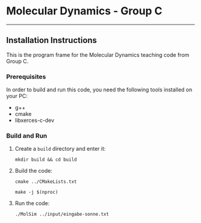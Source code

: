 # Molecular Dynamics - Group C

---

## Installation Instructions

This is the program frame for the Molecular Dynamics teaching code from Group C.

### Prerequisites

In order to build and run this code, you need the following tools installed on your PC:

- g++
- cmake
- libxerces-c-dev

### Build and Run

1. Create a `build` directory and enter it:

   `mkdir build && cd build`

2. Build the code:

   `cmake ../CMakeLists.txt`
   
   `make -j $(nproc)`

3. Run the code:

   `./MolSim ../input/eingabe-sonne.txt`

